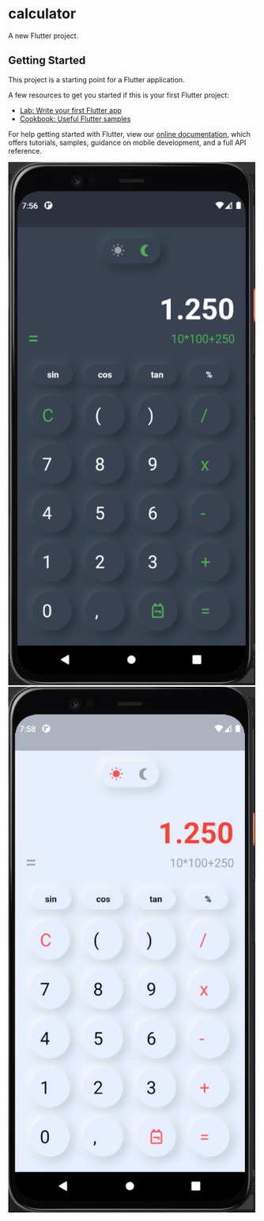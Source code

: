 # calculator

A new Flutter project.

## Getting Started

This project is a starting point for a Flutter application.

A few resources to get you started if this is your first Flutter project:

- [Lab: Write your first Flutter app](https://flutter.dev/docs/get-started/codelab)
- [Cookbook: Useful Flutter samples](https://flutter.dev/docs/cookbook)

For help getting started with Flutter, view our
[online documentation](https://flutter.dev/docs), which offers tutorials,
samples, guidance on mobile development, and a full API reference.

<p>
<img src="https://github.com/bayramanli/flutter_calculator_ui/blob/master/picture_dark.PNG" width="500" heigth="220">

<img src="https://github.com/bayramanli/flutter_calculator_ui/blob/master/picture_light.PNG" width="500" heigth="220">
</p>
